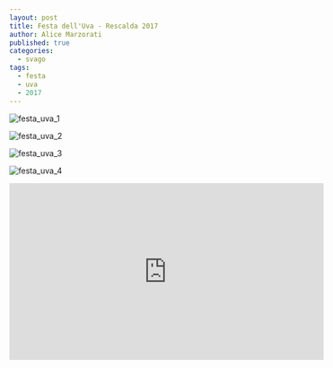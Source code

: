 ```yaml
---
layout: post
title: Festa dell'Uva - Rescalda 2017
author: Alice Marzorati
published: true
categories:
  - svago
tags:
  - festa
  - uva
  - 2017
---
```

![festa_uva_1](https://farm5.staticflickr.com/4483/37015460700_0e871f561d_b.jpg)

![festa_uva_2](https://farm5.staticflickr.com/4368/36561434144_90a677185b_b.jpg)

![festa_uva_3](https://farm5.staticflickr.com/4430/37224499126_80fbbb205c_b.jpg)

![festa_uva_4](https://farm5.staticflickr.com/4428/37224502556_eab718d17c_b.jpg)

<iframe width="560" height="315" src="https://www.youtube.com/embed/kaWBoV5VUKA?rel=0&amp;controls=0&amp;showinfo=0" frameborder="0" allowfullscreen></iframe>